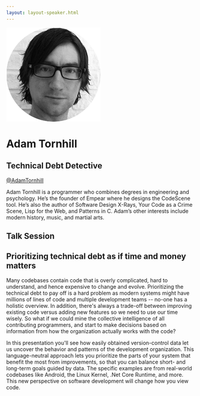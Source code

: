 ```yaml
---
layout: layout-speaker.html
---
```

<div class="container section featured-speaker">
  <div class="row">
    <div class="col-xs-12 col-sm-2 img-container">
      <img class="speaker-page-img" src="../img/speakers/Adam-Tornhill-ON.png">
    </div>
    <div class="col-xs-12 col-sm-10 copy-container">
        <h1 class="speaker-header">Adam Tornhill</h1>
        <h2 class="speaker-subtitle">Technical Debt Detective</h2>
        <p class="copy"><a class="speaker-handle" href="https://twitter.com/AdamTornhill" target="_blank">@AdamTornhill</a></p>
        <p class="copy">Adam Tornhill is a programmer who combines degrees in engineering and psychology. He’s the founder of Empear where he designs the CodeScene tool. He’s also the author of Software Design X-Rays, Your Code as a Crime Scene, Lisp for the Web, and Patterns in C. Adam’s other interests include modern history, music, and martial arts.</p>
        <h2 class="speaker-subheader">Talk Session</h2>
        <h2 class="speaker-subheader gold">Prioritizing technical debt as if time and money matters</h2>
        <p class="copy">Many codebases contain code that is overly complicated, hard to understand, and hence expensive to change and evolve. Prioritizing the technical debt to pay off is a hard problem as modern systems might have millions of lines of code and multiple development teams -- no-one has a holistic overview. In addition, there's always a trade-off between improving existing code versus adding new features so we need to use our time wisely. So what if we could mine the collective intelligence of all contributing programmers, and start to make decisions based on information from how the organization actually works with the code?</p>
        <p class="copy">In this presentation you'll see how easily obtained version-control data let us uncover the behavior and patterns of the development organization. This language-neutral approach lets you prioritize the parts of your system that benefit the most from improvements, so that you can balance short- and long-term goals guided by data. The specific examples are from real-world codebases like Android, the Linux Kernel, .Net Core Runtime, and more. This new perspective on software development will change how you view code.</p>
    </div>
  </div>
</div>